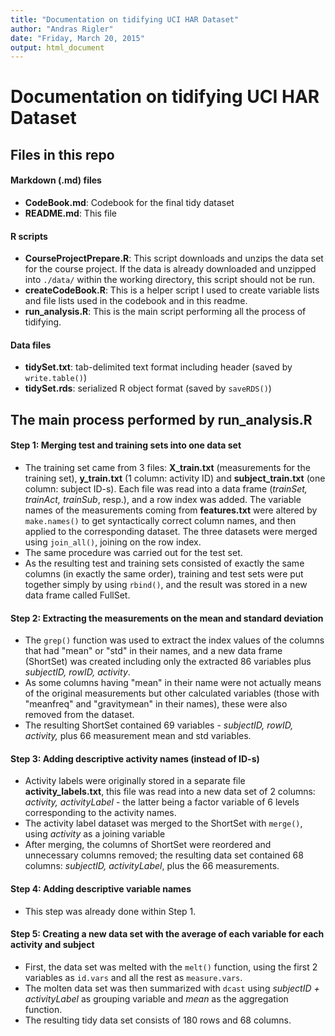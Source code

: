 ```yaml
---
title: "Documentation on tidifying UCI HAR Dataset"
author: "Andras Rigler"
date: "Friday, March 20, 2015"
output: html_document
---
```


Documentation on tidifying UCI HAR Dataset
====

## 
## Files in this repo

#### Markdown (.md) files

- **CodeBook.md**: Codebook for the final tidy dataset
- **README.md**: This file

#### R scripts

- **CourseProjectPrepare.R**: This script downloads and unzips the data set for the course project. If the data is already downloaded and unzipped into `./data/` within the working directory, this script should not be run.
- **createCodeBook.R**: This is a helper script I used to create variable lists and file lists used in the codebook and in this readme.
- **run_analysis.R**: This is the main script performing all the process of tidifying.

#### Data files

- **tidySet.txt**: tab-delimited text format including header (saved by `write.table()`)
- **tidySet.rds**: serialized R object format (saved by `saveRDS()`)


## The main process performed by run_analysis.R

#### Step 1: Merging test and training sets into one data set

- The training set came from 3 files: **X_train.txt** (measurements for the training set), **y_train.txt** (1 column: activity ID) and **subject_train.txt** (one column: subject ID-s). Each file was read into a data frame (_trainSet, trainAct, trainSub_, resp.), and a row index was added. The variable names of the measurements coming from **features.txt** were altered by `make.names()` to get syntactically correct column names, and then applied to the corresponding dataset. The three datasets were merged using `join_all()`, joining on the row index.
- The same procedure was carried out for the test set.
- As the resulting test and training sets consisted of exactly the same columns (in exactly the same order), training and test sets were put together simply by using `rbind()`, and the result was stored in a new data frame called FullSet.

#### Step 2: Extracting the measurements on the mean and standard deviation

- The `grep()` function was used to extract the index values of the columns that had "mean" or "std" in their names, and a new data frame (ShortSet) was created including only the extracted 86 variables plus _subjectID, rowID, activity_.
- As some columns having "mean" in their name were not actually means of the original measurements but other calculated variables (those with "meanfreq" and "gravitymean" in their names), these were also removed from the dataset.
- The resulting ShortSet contained 69 variables - _subjectID, rowID, activity,_ plus 66 measurement mean and std variables.

#### Step 3: Adding descriptive activity names (instead of ID-s)

- Activity labels were originally stored in a separate file **activity_labels.txt**, this file was read into a new data set of 2 columns: _activity, activityLabel_ - the latter being a factor variable of 6 levels corresponding to the activity names.
- The activity label dataset was merged to the ShortSet with `merge()`, using _activity_ as a joining variable
- After merging, the columns of ShortSet were reordered and unnecessary columns removed; the resulting data set contained 68 columns: _subjectID, activityLabel_, plus the 66 measurements.

#### Step 4: Adding descriptive variable names

- This step was already done within Step 1.

#### Step 5: Creating a new data set with the average of each variable for each activity and subject

- First, the data set was melted with the `melt()` function, using the first 2 variables as `id.vars` and all the rest as `measure.vars`.
- The molten data set was then summarized with `dcast` using _subjectID + activityLabel_ as grouping variable and _mean_ as the aggregation function.
- The resulting tidy data set consists of 180 rows and 68 columns.

